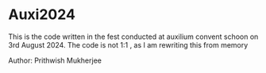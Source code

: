 # Auxi2024

This is the code written in the fest conducted at auxilium convent schoon on 3rd August 2024.
The code is not 1:1 , as I am rewriting this from memory

Author: Prithwish Mukherjee
